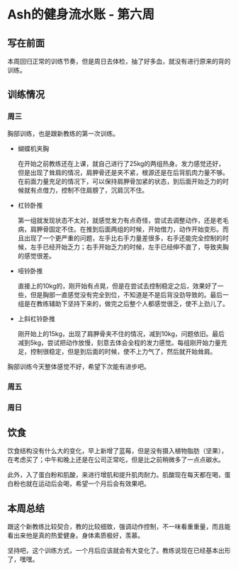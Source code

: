 # Ash的健身流水账 - 第六周

## 写在前面

本周回归正常的训练节奏，但是周日去体检，抽了好多血，就没有进行原来的背的训练。

## 训练情况

### 周三

胸部训练，也是跟新教练的第一次训练。

- 蝴蝶机夹胸
    
    在开始之前教练还在上课，就自己进行了25kg的两组热身。发力感觉还好，但是出现了耸肩的情况，肩胛骨还是夹不紧，根源还是在后背肌肉力量不够。在前面力量充足的情况下，可以保持肩胛骨加紧的状态，到后面开始乏力的时候就有点借力，控制不住肩膀了，沉肩沉不住。

- 杠铃卧推

    第一组就发现状态不太对，就感觉发力有点奇怪，尝试去调整动作，还是老毛病，肩胛骨固定不住。在推到后面两组的时候，开始借力，动作开始变形。而且出现了一个更严重的问题，左手比右手力量差很多，右手还能完全控制的时候，左手已经开始乏力；右手开始乏力的时候，左手已经伸不直了，导致夹胸的感觉很差。

- 哑铃卧推

    直接上的10kg的，刚开始有点晃，但是在尝试去控制稳定之后，效果好了一些，但是胸部一直感觉没有完全到位，不知道是不是后背没劲导致的。最后一组是在教练辅助下坚持下来的，做完之后整个人都感觉很乏，使不上劲儿了。

- 上斜杠铃卧推

    刚开始上的15kg，出现了肩胛骨夹不住的情况，减到10kg，问题依旧。最后减到5kg，尝试把动作放慢，刻意去体会全程的发力感觉。每组刚开始力量充足，控制很稳定，但是到后面的时候，使不上力气了，然后就开始耸肩。

胸部训练今天整体感觉不好，希望下次能有进步吧。

### 周五



### 周日



## 饮食

饮食结构没有什么大的变化，早上新增了蓝莓，但是没有摄入植物脂肪（坚果），在考虑买了；中午和晚上还是在公司正常吃，但是比之前稍微多了一点点碳水。

此外，入了蛋白粉和肌酸，来进行增肌和提升肌肉耐力。肌酸现在每天都在喝，蛋白粉也就在运动后会喝，希望一个月后会有效果吧。

## 本周总结

跟这个新教练比较契合，教的比较细致，强调动作控制，不一味看重重量，而且能看出来他是真的热爱健身。身体素质极好，羡慕。

坚持吧，这个训练方式，一个月后应该就会有大变化了。教练说现在已经基本出形了，嘿嘿。

